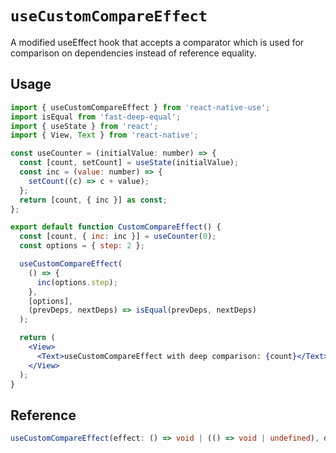 # `useCustomCompareEffect`

A modified useEffect hook that accepts a comparator which is used for comparison on dependencies instead of reference equality.

## Usage

```jsx
import { useCustomCompareEffect } from 'react-native-use';
import isEqual from 'fast-deep-equal';
import { useState } from 'react';
import { View, Text } from 'react-native';

const useCounter = (initialValue: number) => {
  const [count, setCount] = useState(initialValue);
  const inc = (value: number) => {
    setCount((c) => c + value);
  };
  return [count, { inc }] as const;
};

export default function CustomCompareEffect() {
  const [count, { inc: inc }] = useCounter(0);
  const options = { step: 2 };

  useCustomCompareEffect(
    () => {
      inc(options.step);
    },
    [options],
    (prevDeps, nextDeps) => isEqual(prevDeps, nextDeps)
  );

  return (
    <View>
      <Text>useCustomCompareEffect with deep comparison: {count}</Text>
    </View>
  );
}

```

## Reference

```ts
useCustomCompareEffect(effect: () => void | (() => void | undefined), deps: any[], depsEqual: (prevDeps: any[], nextDeps: any[]) => boolean);
```
